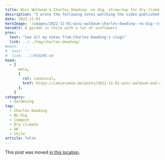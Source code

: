 ```yaml
---
title: Wini Walbaum & Charles Dowding  no dig, straw-hay for dry climate, compost for damp one, by Charles Dowding
description: "I wrote the following notes watching the video published on Charles Dowding's channel"
date: 2022-11-01
heroImage: '/images/2022-11-01-wini-walbaum-charles-dowding--no-dig--straw-hay-for-dry-climate--compost.jpg'
heroAlt: A garden in Chile with a lot of sunflowers
prev:
  text: "See all my notes from Charles Dowding's vlogs"
  link: ../../tag/charles-dowding/
#next:
#  text: ''
#  link: ..//README.md
head:
  - [
      meta,
      {
        rel: canonical,
        href: https://iamjeremie.me/posts/2022-11-01-wini-walbaum-and-charles-dowding-share-no-dig-charles-dowding,
      },
    ]
category:
  - Gardening
tag:
  - Charles Dowding
  - No Dig
  - Compost
  - Dry climate
  - UK
  - Chile
article: false
---
```


This post was moved [in this location](../../2022/11/wini-walbaum-and-charles-dowding-share-no-dig-charles-dowding/README.md).
